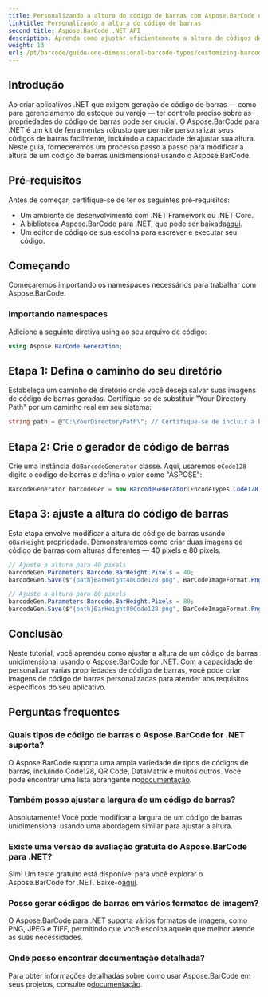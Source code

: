 ```yaml
---
title: Personalizando a altura do código de barras com Aspose.BarCode no .NET
linktitle: Personalizando a altura do código de barras
second_title: Aspose.BarCode .NET API
description: Aprenda como ajustar eficientemente a altura de códigos de barras unidimensionais em seus aplicativos .NET usando Aspose.BarCode. Este tutorial abrangente fornece exemplos claros.
weight: 13
url: /pt/barcode/guide-one-dimensional-barcode-types/customizing-barcode-height/
---
```

## Introdução

Ao criar aplicativos .NET que exigem geração de código de barras — como para gerenciamento de estoque ou varejo — ter controle preciso sobre as propriedades do código de barras pode ser crucial. O Aspose.BarCode para .NET é um kit de ferramentas robusto que permite personalizar seus códigos de barras facilmente, incluindo a capacidade de ajustar sua altura. Neste guia, forneceremos um processo passo a passo para modificar a altura de um código de barras unidimensional usando o Aspose.BarCode.

## Pré-requisitos

Antes de começar, certifique-se de ter os seguintes pré-requisitos:

- Um ambiente de desenvolvimento com .NET Framework ou .NET Core.
-  A biblioteca Aspose.BarCode para .NET, que pode ser baixada[aqui](https://releases.aspose.com/barcode/net/).
- Um editor de código de sua escolha para escrever e executar seu código.

## Começando

Começaremos importando os namespaces necessários para trabalhar com Aspose.BarCode.

### Importando namespaces

Adicione a seguinte diretiva using ao seu arquivo de código:

```csharp
using Aspose.BarCode.Generation;
```

## Etapa 1: Defina o caminho do seu diretório

Estabeleça um caminho de diretório onde você deseja salvar suas imagens de código de barras geradas. Certifique-se de substituir "Your Directory Path" por um caminho real em seu sistema:

```csharp
string path = @"C:\YourDirectoryPath\"; // Certifique-se de incluir a barra invertida no final
```

## Etapa 2: Crie o gerador de código de barras

 Crie uma instância do`BarcodeGenerator` classe. Aqui, usaremos o`Code128` digite o código de barras e defina o valor como "ASPOSE":

```csharp
BarcodeGenerator barcodeGen = new BarcodeGenerator(EncodeTypes.Code128, "ASPOSE");
```

## Etapa 3: ajuste a altura do código de barras

 Esta etapa envolve modificar a altura do código de barras usando o`BarHeight` propriedade. Demonstraremos como criar duas imagens de código de barras com alturas diferentes — 40 pixels e 80 pixels.

```csharp
// Ajuste a altura para 40 pixels
barcodeGen.Parameters.Barcode.BarHeight.Pixels = 40;
barcodeGen.Save($"{path}BarHeight40Code128.png", BarCodeImageFormat.Png);

// Ajuste a altura para 80 pixels
barcodeGen.Parameters.Barcode.BarHeight.Pixels = 80;
barcodeGen.Save($"{path}BarHeight80Code128.png", BarCodeImageFormat.Png);
```

## Conclusão

Neste tutorial, você aprendeu como ajustar a altura de um código de barras unidimensional usando o Aspose.BarCode for .NET. Com a capacidade de personalizar várias propriedades de código de barras, você pode criar imagens de código de barras personalizadas para atender aos requisitos específicos do seu aplicativo.

## Perguntas frequentes

### Quais tipos de código de barras o Aspose.BarCode for .NET suporta?
 O Aspose.BarCode suporta uma ampla variedade de tipos de códigos de barras, incluindo Code128, QR Code, DataMatrix e muitos outros. Você pode encontrar uma lista abrangente no[documentação](https://reference.aspose.com/barcode/net/).

### Também posso ajustar a largura de um código de barras?
Absolutamente! Você pode modificar a largura de um código de barras unidimensional usando uma abordagem similar para ajustar a altura.

### Existe uma versão de avaliação gratuita do Aspose.BarCode para .NET?
 Sim! Um teste gratuito está disponível para você explorar o Aspose.BarCode for .NET. Baixe-o[aqui](https://releases.aspose.com/barcode/net/).

### Posso gerar códigos de barras em vários formatos de imagem?
O Aspose.BarCode para .NET suporta vários formatos de imagem, como PNG, JPEG e TIFF, permitindo que você escolha aquele que melhor atende às suas necessidades.

### Onde posso encontrar documentação detalhada?
 Para obter informações detalhadas sobre como usar Aspose.BarCode em seus projetos, consulte o[documentação](https://reference.aspose.com/barcode/net/).
